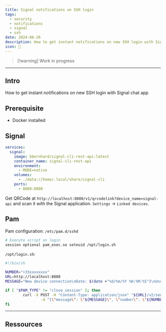 ```yaml
---
title: Signal notifications on SSH login
tags:
  - security
  - notifications
  - signal
  - ssh
date: 2024-06-26
description: How to get instant notifications on new SSH login with Signal chat app
icon: 🔔
---
```

> [!warning] Work in progress

---

## Intro

How to get instant notifications on new SSH login with Signal chat app

## Prerequisite

- Docker installed

## Signal

```yml
services:
  signal:
    image: bbernhard/signal-cli-rest-api:latest
    container_name: signal-cli-rest-api
    environment:
      - MODE=native
    volumes:
      - ./data://home/.local/share/signal-cli
    ports:
      - 8080:8080
```

Get QRCode at `http://localhost:8080/v1/qrcodelink?device_name=signal-api` and scan it with the Signal application. `Settings` -> `Linked devices`.

## Pam

Pam configuration: `/etc/pam.d/sshd`

```bash
# Execute script on login
session optional pam_exec.so seteuid /opt/login.sh
```


`/opt/login.sh`:
```bash
#!/bin/sh

NUMBER="+33xxxxxxxx"
URL=http://localhost:8080
MESSAGE="New device connection\nDate: $(date +"%d/%m/%Y %H:%M:%S")\nUser: ${PAM_USER}\nIp: ${PAM_RHOST}"

if [ "$PAM_TYPE" != "close_session" ]; then
        curl -X POST -H "Content-Type: application/json" "${URL}/v2/send" \
                -d "{\"message\": \"${MESSAGE}\", \"number\": \"${NUMBER}\", \"recipients\": [ \"${NUMBER}\" ]}"
fi
```

---
## Ressources
